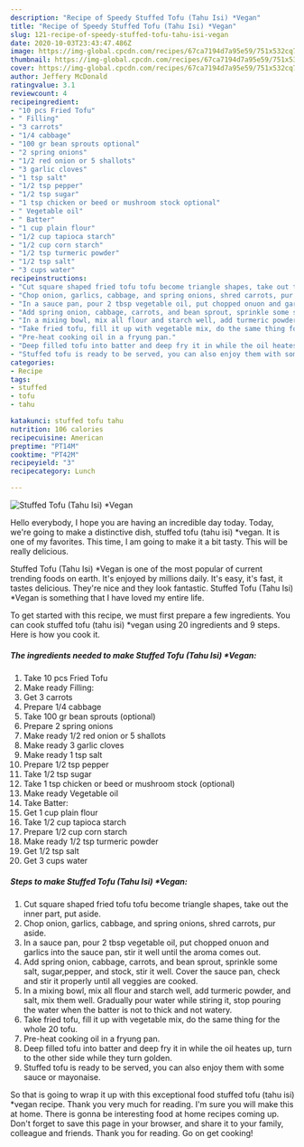 ```yaml
---
description: "Recipe of Speedy Stuffed Tofu (Tahu Isi) *Vegan"
title: "Recipe of Speedy Stuffed Tofu (Tahu Isi) *Vegan"
slug: 121-recipe-of-speedy-stuffed-tofu-tahu-isi-vegan
date: 2020-10-03T23:43:47.486Z
image: https://img-global.cpcdn.com/recipes/67ca7194d7a95e59/751x532cq70/stuffed-tofu-tahu-isi-vegan-recipe-main-photo.jpg
thumbnail: https://img-global.cpcdn.com/recipes/67ca7194d7a95e59/751x532cq70/stuffed-tofu-tahu-isi-vegan-recipe-main-photo.jpg
cover: https://img-global.cpcdn.com/recipes/67ca7194d7a95e59/751x532cq70/stuffed-tofu-tahu-isi-vegan-recipe-main-photo.jpg
author: Jeffery McDonald
ratingvalue: 3.1
reviewcount: 4
recipeingredient:
- "10 pcs Fried Tofu"
- " Filling"
- "3 carrots"
- "1/4 cabbage"
- "100 gr bean sprouts optional"
- "2 spring onions"
- "1/2 red onion or 5 shallots"
- "3 garlic cloves"
- "1 tsp salt"
- "1/2 tsp pepper"
- "1/2 tsp sugar"
- "1 tsp chicken or beed or mushroom stock optional"
- " Vegetable oil"
- " Batter"
- "1 cup plain flour"
- "1/2 cup tapioca starch"
- "1/2 cup corn starch"
- "1/2 tsp turmeric powder"
- "1/2 tsp salt"
- "3 cups water"
recipeinstructions:
- "Cut square shaped fried tofu tofu become triangle shapes, take out the inner part, put aside."
- "Chop onion, garlics, cabbage, and spring onions, shred carrots, pur aside."
- "In a sauce pan, pour 2 tbsp vegetable oil, put chopped onuon and garlics into the sauce pan, stir it well until the aroma comes out."
- "Add spring onion, cabbage, carrots, and bean sprout, sprinkle some salt, sugar,pepper, and stock, stir it well. Cover the sauce pan, check and stir it properly until all veggies are cooked."
- "In a mixing bowl, mix all flour and starch well, add turmeric powder, and salt, mix them well. Gradually pour water while stiring it, stop pouring the water when the batter is not to thick and not watery."
- "Take fried tofu, fill it up with vegetable mix, do the same thing for the whole 20 tofu."
- "Pre-heat cooking oil in a fryung pan."
- "Deep filled tofu into batter and deep fry it in while the oil heates up, turn to the other side while they turn golden."
- "Stuffed tofu is ready to be served, you can also enjoy them with some sauce or mayonaise."
categories:
- Recipe
tags:
- stuffed
- tofu
- tahu

katakunci: stuffed tofu tahu 
nutrition: 106 calories
recipecuisine: American
preptime: "PT14M"
cooktime: "PT42M"
recipeyield: "3"
recipecategory: Lunch

---
```



![Stuffed Tofu (Tahu Isi) *Vegan](https://img-global.cpcdn.com/recipes/67ca7194d7a95e59/751x532cq70/stuffed-tofu-tahu-isi-vegan-recipe-main-photo.jpg)

Hello everybody, I hope you are having an incredible day today. Today, we're going to make a distinctive dish, stuffed tofu (tahu isi) *vegan. It is one of my favorites. This time, I am going to make it a bit tasty. This will be really delicious.



Stuffed Tofu (Tahu Isi) *Vegan is one of the most popular of current trending foods on earth. It's enjoyed by millions daily. It's easy, it's fast, it tastes delicious. They're nice and they look fantastic. Stuffed Tofu (Tahu Isi) *Vegan is something that I have loved my entire life.


To get started with this recipe, we must first prepare a few ingredients. You can cook stuffed tofu (tahu isi) *vegan using 20 ingredients and 9 steps. Here is how you cook it.

<!--inarticleads1-->

##### The ingredients needed to make Stuffed Tofu (Tahu Isi) *Vegan:

1. Take 10 pcs Fried Tofu
1. Make ready  Filling:
1. Get 3 carrots
1. Prepare 1/4 cabbage
1. Take 100 gr bean sprouts (optional)
1. Prepare 2 spring onions
1. Make ready 1/2 red onion or 5 shallots
1. Make ready 3 garlic cloves
1. Make ready 1 tsp salt
1. Prepare 1/2 tsp pepper
1. Take 1/2 tsp sugar
1. Take 1 tsp chicken or beed or mushroom stock (optional)
1. Make ready  Vegetable oil
1. Take  Batter:
1. Get 1 cup plain flour
1. Take 1/2 cup tapioca starch
1. Prepare 1/2 cup corn starch
1. Make ready 1/2 tsp turmeric powder
1. Get 1/2 tsp salt
1. Get 3 cups water




<!--inarticleads2-->

##### Steps to make Stuffed Tofu (Tahu Isi) *Vegan:

1. Cut square shaped fried tofu tofu become triangle shapes, take out the inner part, put aside.
1. Chop onion, garlics, cabbage, and spring onions, shred carrots, pur aside.
1. In a sauce pan, pour 2 tbsp vegetable oil, put chopped onuon and garlics into the sauce pan, stir it well until the aroma comes out.
1. Add spring onion, cabbage, carrots, and bean sprout, sprinkle some salt, sugar,pepper, and stock, stir it well. Cover the sauce pan, check and stir it properly until all veggies are cooked.
1. In a mixing bowl, mix all flour and starch well, add turmeric powder, and salt, mix them well. Gradually pour water while stiring it, stop pouring the water when the batter is not to thick and not watery.
1. Take fried tofu, fill it up with vegetable mix, do the same thing for the whole 20 tofu.
1. Pre-heat cooking oil in a fryung pan.
1. Deep filled tofu into batter and deep fry it in while the oil heates up, turn to the other side while they turn golden.
1. Stuffed tofu is ready to be served, you can also enjoy them with some sauce or mayonaise.




So that is going to wrap it up with this exceptional food stuffed tofu (tahu isi) *vegan recipe. Thank you very much for reading. I'm sure you will make this at home. There is gonna be interesting food at home recipes coming up. Don't forget to save this page in your browser, and share it to your family, colleague and friends. Thank you for reading. Go on get cooking!
